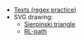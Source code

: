 <h1 style="display: none">School projects</h1>

-  <a title="Visit texts.school.npanuhin.me" href="https://texts.school.npanuhin.me" target="_blank">Texts (regex practice)</a>
-  SVG drawing:
    -  [Sierpinski triangle](./SVG/Sierpinski-triangle)
    -  [RL-path](./SVG/RL-path)